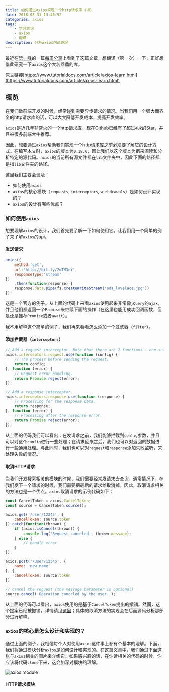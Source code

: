 ```yaml
---
title: 如何通过axios实现一个http请求库（译）
date: 2018-08-31 13:46:52
categories: axios
tags:
    - 学习笔记
    - axios
    - 翻译
description: 分析axios内部原理
---
```


最近在[阮一峰](http://www.ruanyifeng.com)的一篇[每周分享](http://www.ruanyifeng.com/blog/2018/08/weekly-issue-20.html)上看到了这篇文章，想翻译（第一次）一下，正好想借此研究一下`axios`这个大名鼎鼎的库。

原文链接[https://www.tutorialdocs.com/article/axios-learn.html](https://www.tutorialdocs.com/article/axios-learn.html)  <!--more-->

## 概览

在我们做前端开发的时候，经常碰到需要异步请求的情况。当我们用一个强大而齐全的http请求库的话，可以大大降低开发成本，提高开发效率。

`axios`是近几年非常火的一个http请求库。现在[Github](https://github.com/axios/axios)已经有了超过`40k`的Star，并且被很多前端大牛推荐。

因此，想要通过`axios`帮助我们实现一个http请求库之前必须要了解它的设计方式。在编写本文时，`axios`的版本为`0.18.0`，因此我们以这个版本为例来阅读和分析特定的源代码。`axios`的当前所有源文件都在`lib`文件夹中，因此下面的路径都是指`lib`文件夹的路径。

这里我们主要会谈及：

- 如何使用`axios`
- `axios`的核心模块（`requests`, `interceptors`, `withdrawals`）是如何设计实现的？
- `axios`的设计有哪些优点？

### 如何使用`axios`

想要理解`axios`的设计，我们首先要了解一下如何使用它。让我们用一个简单的例子来了解`axios`的api。

#### 发送请求

```javascript
axios({
    method:'get',
    url:'http://bit.ly/2mTM3nY',
    responseType:'stream'
})
    .then(function(response) {
    response.data.pipe(fs.createWriteStream('ada_lovelace.jpg'))
});
```

这是一个官方的例子。从上面的代码上来看`axios`使用起来非常像`jQuery`的`ajax`，并且他们都返回一个`Promise`来继续下面的操作（在这里也能用成功回调函数，但是还是推荐`Promise`或者`await`）。

我不用解释这个简单的例子，我们再来看看怎么添加一个过滤器（`filter`）。

#### 添加拦截器（`interceptors`）

```javascript
// Add a request interceptor. Note that there are 2 functions - one succeeds and one fails, and the reason for this will be explained later.
axios.interceptors.request.use(function (config) {
    // The process before sending the request.
    return config;
}, function (error) {
    // Request error handling.
    return Promise.reject(error);
});

// Add a response interceptor.
axios.interceptors.response.use(function (response) {
    // Processing for the response data.
    return response;
}, function (error) {
    // Processing after the response error.
    return Promise.reject(error);
});
```

从上面的代码我们可以看出：在发请求之前，我们能够拦截到`config`参数，并且可以对这个`config`进行一些处理；在请求回来之后，我们也可以对返回的数据进行一些通用处理。与此同时，我们也可以对`request`和`response`添加失败监听，来处理失败的情况。

#### 取消HTTP请求

当我们开发搜索相关的模块的时候，我们需要经常发请求去查询。通常情况下，在我们发下一个请求的时候，我们需要把最后的请求给取消掉。因此，取消请求相关的方法也是一个优点。`axios`取消请求的示例代码如下：

```javascript
const CancelToken = axios.CancelToken;
const source = CancelToken.source();

axios.get('/user/12345', {
    cancelToken: source.token
}).catch(function(thrown) {
    if (axios.isCancel(thrown)) {
        console.log('Request canceled', thrown.message);
    } else {
        // handle error
    }
});

axios.post('/user/12345', {
    name: 'new name'
}, {
    cancelToken: source.token
})

// cancel the request (the message parameter is optional)
source.cancel('Operation canceled by the user.');
```

从上面的代码可以看出，`axios`使用的是基于`CancelToken`提出的撤销。然而，这个提案已经被撤销，详情请见[这里](https://github.com/tc39/proposal-cancelable-promises)；具体的取消方法的实现会在后面源码分析那部分进行解释。

### `axios`的核心是怎么设计和实现的？

通过上面的例子，我相信每个人对使用`axios`这件事上都有个基本的理解。下面，我们将通过模块分析`axios`是如何设计和实现的。在这篇文章中，我们通过下面这张与`axios`相关的图片来介绍它。如果感兴趣的话，在你读相关的代码的时候，你应该将代码`clone`下来，这会加深对模块的理解。

![axios module](axios-module.png)

#### HTTP请求模块